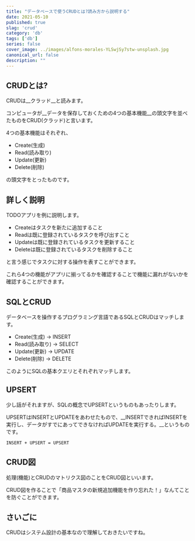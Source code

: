 ```yaml
---
title: "データベースで使うCRUDとは?読み方から説明する"
date: 2021-05-10
published: true
slag: 'crud'
category: 'db'
tags: ['db']
series: false
cover_image: ../images/alfons-morales-YLSwjSy7stw-unsplash.jpg
canonical_url: false
description: ""
---
```

## CRUDとは?
CRUDは__クラッド__と読みます。

コンピュータが__データを保存しておくための4つの基本機能__の頭文字を並べたものをCRUD(クラッド)と言います。

4つの基本機能はそれぞれ、

* Create(生成)
* Read(読み取り)
* Update(更新)
* Delete(削除)

の頭文字をとったものです。

## 詳しく説明
TODOアプリを例に説明します。

* Createはタスクを新たに追加すること
* Readは既に登録されているタスクを呼び出すこと
* Updateは既に登録されているタスクを更新すること
* Deleteは既に登録されているタスクを削除すること

と言う感じでタスクに対する操作を表すことができます。

これら4つの機能がアプリに揃ってるかを確認することで機能に漏れがないかを確認することができます。

## SQLとCRUD
データベースを操作するプログラミング言語であるSQLとCRUDはマッチします。


* Create(生成) → INSERT
* Read(読み取り) → SELECT
* Update(更新) → UPDATE
* Delete(削除) → DELETE

このようにSQLの基本クエリとそれぞれマッチします。

## UPSERT
少し話がそれますが、SQLの概念でUPSERTというものもあったりします。

UPSERTはINSERTとUPDATEをあわせたもので、__INSERTできればINSERTを実行し、データがすでにあってできなければUPDATEを実行する。__というものです。

```
INSERT + UPSERT = UPSERT
```

## CRUD図
処理(機能)とCRUDのマトリクス図のことをCRUD図といいます。

CRUD図を作ることで「商品マスタの新規追加機能を作り忘れた！」なんてことを防ぐことができます。

## さいごに
CRUDはシステム設計の基本なので理解しておきたいですね。
